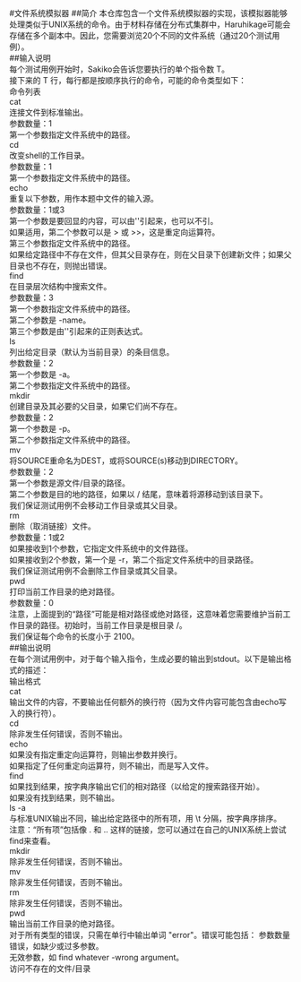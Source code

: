 #文件系统模拟器
##简介
本仓库包含一个文件系统模拟器的实现，该模拟器能够处理类似于UNIX系统的命令。由于材料存储在分布式集群中，Haruhikage可能会存储在多个副本中。因此，您需要浏览20个不同的文件系统（通过20个测试用例）。  
##输入说明  
每个测试用例开始时，Sakiko会告诉您要执行的单个指令数 T。  
接下来的 T 行，每行都是按顺序执行的命令，可能的命令类型如下：  
命令列表  
cat  
连接文件到标准输出。  
参数数量：1  
第一个参数指定文件系统中的路径。  
cd  
改变shell的工作目录。  
参数数量：1  
第一个参数指定文件系统中的路径。  
echo  
重复以下参数，用作本题中文件的输入源。  
参数数量：1或3  
第一个参数是要回显的内容，可以由''引起来，也可以不引。  
如果适用，第二个参数可以是 > 或 >>，这是重定向运算符。  
第三个参数指定文件系统中的路径。  
如果给定路径中不存在文件，但其父目录存在，则在父目录下创建新文件；如果父目录也不存在，则抛出错误。  
find  
在目录层次结构中搜索文件。  
参数数量：3  
第一个参数指定文件系统中的路径。  
第二个参数是 -name。  
第三个参数是由''引起来的正则表达式。  
ls  
列出给定目录（默认为当前目录）的条目信息。  
参数数量：2  
第一个参数是 -a。  
第二个参数指定文件系统中的路径。  
mkdir  
创建目录及其必要的父目录，如果它们尚不存在。  
参数数量：2  
第一个参数是 -p。  
第二个参数指定文件系统中的路径。  
mv  
将SOURCE重命名为DEST，或将SOURCE(s)移动到DIRECTORY。  
参数数量：2  
第一个参数是源文件/目录的路径。  
第二个参数是目的地的路径，如果以 / 结尾，意味着将源移动到该目录下。  
我们保证测试用例不会移动工作目录或其父目录。  
rm  
删除（取消链接）文件。  
参数数量：1或2  
如果接收到1个参数，它指定文件系统中的文件路径。  
如果接收到2个参数，第一个是 -r，第二个指定文件系统中的目录路径。  
我们保证测试用例不会删除工作目录或其父目录。  
pwd  
打印当前工作目录的绝对路径。  
参数数量：0  
注意，上面提到的“路径”可能是相对路径或绝对路径，这意味着您需要维护当前工作目录的路径。初始时，当前工作目录是根目录 /。  
我们保证每个命令的长度小于 2100。  
##输出说明  
在每个测试用例中，对于每个输入指令，生成必要的输出到stdout。以下是输出格式的描述：  
输出格式  
cat  
输出文件的内容，不要输出任何额外的换行符（因为文件内容可能包含由echo写入的换行符）。  
cd  
除非发生任何错误，否则不输出。  
echo  
如果没有指定重定向运算符，则输出参数并换行。  
如果指定了任何重定向运算符，则不输出，而是写入文件。  
find  
如果找到结果，按字典序输出它们的相对路径（以给定的搜索路径开始）。  
如果没有找到结果，则不输出。  
ls -a  
与标准UNIX输出不同，输出给定路径中的所有项，用 \t 分隔，按字典序排序。  
注意：“所有项”包括像 .  和 .. 这样的链接，您可以通过在自己的UNIX系统上尝试find来查看。  
mkdir    
除非发生任何错误，否则不输出。    
mv    
除非发生任何错误，否则不输出。  
rm  
除非发生任何错误，否则不输出。  
pwd  
输出当前工作目录的绝对路径。  
对于所有类型的错误，只需在单行中输出单词 "error"。错误可能包括：
参数数量错误，如缺少或过多参数。   
无效参数，如 find whatever -wrong argument。    
访问不存在的文件/目录  
